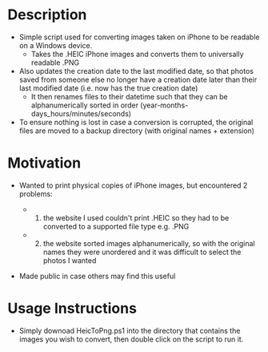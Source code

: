 # Description

* Simple script used for converting images taken on iPhone to be readable on a Windows device.
  * Takes the .HEIC iPhone images and converts them to universally readable .PNG
* Also updates the creation date to the last modified date, so that photos saved from someone else no longer have a creation date later than their last modified date (i.e. now has the true creation date) 
  * It then renames files to their datetime such that they can be alphanumerically sorted in order (year-months-days_hours/minutes/seconds)
* To ensure nothing is lost in case a conversion is corrupted, the original files are moved to a backup directory (with original names + extension)

# Motivation

* Wanted to print physical copies of iPhone images, but encountered 2 problems:
  * 1. the website I used couldn't print .HEIC so they had to be converted to a supported file type e.g. .PNG
  * 2. the website sorted images alphanumerically, so with the original names they were unordered and it was difficult to select the photos I wanted


* Made public in case others may find this useful

# Usage Instructions

* Simply downoad HeicToPng.ps1 into the directory that contains the images you wish to convert, then double click on the script to run it.
